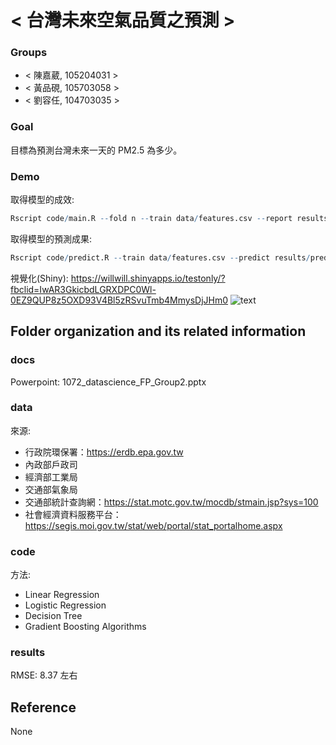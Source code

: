# < 台灣未來空氣品質之預測 >

### Groups
* < 陳嘉葳, 105204031 >
* < 黃品硯, 105703058 >
* < 劉容任, 104703035 >

### Goal
目標為預測台灣未來一天的 PM2.5 為多少。

### Demo 
取得模型的成效:
```R
Rscript code/main.R --fold n --train data/features.csv --report results/performance.csv
```
取得模型的預測成果:
```R
Rscript code/predict.R --train data/features.csv --predict results/predict.csv
```
視覺化(Shiny):
https://willwill.shinyapps.io/testonly/?fbclid=IwAR3GkicbdLGRXDPC0Wl-0EZ9QUP8z5OXD93V4Bl5zRSvuTmb4MmysDjJHm0
![text](https://i.imgur.com/1MYDSFH.png)
## Folder organization and its related information

### docs
Powerpoint:
1072_datascience_FP_Group2.pptx

### data

來源:
- 行政院環保署：https://erdb.epa.gov.tw
- 內政部戶政司
- 經濟部工業局
- 交通部氣象局
- 交通部統計查詢網：https://stat.motc.gov.tw/mocdb/stmain.jsp?sys=100
- 社會經濟資料服務平台：https://segis.moi.gov.tw/stat/web/portal/stat_portalhome.aspx

### code

方法:
- Linear Regression
- Logistic Regression
- Decision Tree
- Gradient Boosting Algorithms

### results

RMSE: 8.37 左右

## Reference
None


